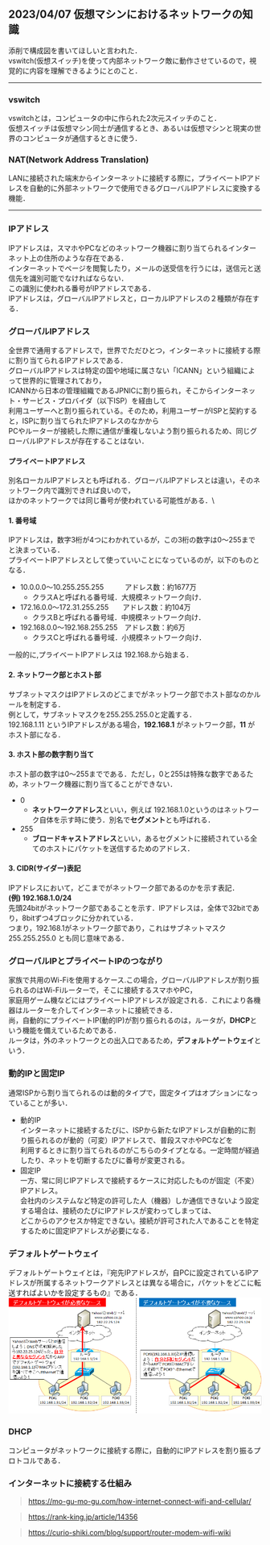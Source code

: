 ## 2023/04/07 仮想マシンにおけるネットワークの知識
添削で構成図を書いてほしいと言われた．\
vswitch(仮想スイッチ)を使って内部ネットワーク敵に動作させているので，視覚的に内容を理解できるようにとのこと．
***
### vswitch
vswitchとは，コンピュータの中に作られた2次元スイッチのこと．\
仮想スイッチは仮想マシン同士が通信するとき、あるいは仮想マシンと現実の世界のコンピュータが通信するときに使う．
### NAT(Network Address Translation)
LANに接続された端末からインターネットに接続する際に，プライベートIPアドレスを自動的に外部ネットワークで使用できるグローバルIPアドレスに変換する機能．
***
### IPアドレス
IPアドレスは，スマホやPCなどのネットワーク機器に割り当てられるインターネット上の住所のような存在である．\
インターネットでページを閲覧したり，メールの送受信を行うには，送信元と送信先を識別可能でなければならない．\
この識別に使われる番号がIPアドレスである．\
IPアドレスは，グローバルIPアドレスと，ローカルIPアドレスの２種類が存在する．
### グローバルIPアドレス
全世界で通用するアドレスで，世界でただひとつ，インターネットに接続する際に割り当てられるIPアドレスである．\
グローバルIPアドレスは特定の国や地域に属さない「ICANN」という組織によって世界的に管理されており，\
ICANNから日本の管理組織であるJPNICに割り振られ，そこからインターネット・サービス・プロバイダ（以下ISP）を経由して\
利用ユーザーへと割り振られている。そのため，利用ユーザーがISPと契約すると，ISPに割り当てられたIPアドレスのなかから\
PCやルーターが接続した際に通信が重複しないよう割り振られるため、同じグローバルIPアドレスが存在することはない．
#### プライベートIPアドレス
別名ローカルIPアドレスとも呼ばれる．グローバルIPアドレスとは違い，そのネットワーク内で識別できれば良いので，\
ほかのネットワークでは同じ番号が使われている可能性がある．\
#### 1. 番号域
IPアドレスは，数字3桁が4つにわかれているが，この3桁の数字は0～255までと決まっている．\
プライベートIPアドレスとして使っていいことになっているのが，以下のものとなる．
* 10.0.0.0～10.255.255.255　　　アドレス数：約1677万
    * クラスAと呼ばれる番号域．大規模ネットワーク向け．
* 172.16.0.0～172.31.255.255　　アドレス数：約104万
    * クラスBと呼ばれる番号域．中規模ネットワーク向け．
* 192.168.0.0～192.168.255.255　アドレス数：約6万
    * クラスCと呼ばれる番号域．小規模ネットワーク向け．

一般的に,プライベートIPアドレスは 192.168.から始まる．
#### 2. ネットワーク部とホスト部
サブネットマスクはIPアドレスのどこまでがネットワーク部でホスト部なのかルールを制定する．\
例として，サブネットマスクを255.255.255.0と定義する．\
192.168.1.11 というIPアドレスがある場合，**192.168.1** がネットワーク部，**11** がホスト部になる．
#### 3. ホスト部の数字割り当て
ホスト部の数字は0～255までである．ただし，0と255は特殊な数字であるため，ネットワーク機器に割り当てることができない．
* 0
    * **ネットワークアドレス**といい，例えば 192.168.1.0というのはネットワーク自体を示す時に使う．別名で**セグメント**とも呼ばれる．
* 255
    * **ブロードキャストアドレス**といい，あるセグメントに接続されている全てのホストにパケットを送信するためのアドレス．
#### 3. CIDR(サイダー)表記
IPアドレスにおいて，どこまでがネットワーク部であるのかを示す表記．\
**(例) 192.168.1.0/24**\
先頭24bitがネットワーク部であることを示す．IPアドレスは，全体で32bitであり，8bitずつ4ブロックに分かれている．\
つまり，192.168.1がネットワーク部であり，これはサブネットマスク255.255.255.0 とも同じ意味である．
### グローバルIPとプライベートIPのつながり
家族で共用のWi-Fiを使用するケース.この場合，グローバルIPアドレスが割り振られるのはWi-Fiルーターで，そこに接続するスマホやPC，\
家庭用ゲーム機などにはプライベートIPアドレスが設定される．これにより各機器はルーターを介してインターネットに接続できる．\
尚，自動的にプライベートIP(動的IP)が割り振られるのは，ルータが，**DHCP**という機能を備えているためである．\
ルータは，外のネットワークとの出入口であるため，**デフォルトゲートウェイ**という．
### 動的IPと固定IP
通常ISPから割り当てられるのは動的タイプで，固定タイプはオプションになっていることが多い．
* 動的IP\
インターネットに接続するたびに、ISPから新たなIPアドレスが自動的に割り振られるのが動的（可変）IPアドレスで、普段スマホやPCなどを\
利用するときに割り当てられるのがこちらのタイプとなる。一定時間が経過したり、ネットを切断するたびに番号が変更される。
* 固定IP\
一方、常に同じIPアドレスで接続するケースに対応したものが固定（不変）IPアドレス。\
会社内のシステムなど特定の許可した人（機器）しか通信できないよう設定する場合は、接続のたびにIPアドレスが変わってしまっては、\
どこからのアクセスか特定できない。接続が許可された人であることを特定するために固定IPアドレスが必要になる．
### デフォルトゲートウェイ
デフォルトゲートウェイとは，『宛先IPアドレスが，自PCに設定されているIPアドレスが所属するネットワークアドレスとは異なる場合に，パケットをどこに転送すればよいかを設定するもの』である．\
![picture 1](images/9b7417a94829aebc5c2ba3ff9c579e7c808db932f354a4ecf5e16f8d935dc881.png)  

### DHCP
コンピュータがネットワークに接続する際に，自動的にIPアドレスを割り振るプロトコルである．
### インターネットに接続する仕組み
> https://mo-gu-mo-gu.com/how-internet-connect-wifi-and-cellular/  

> https://rank-king.jp/article/14356

> https://curio-shiki.com/blog/support/router-modem-wifi-wiki